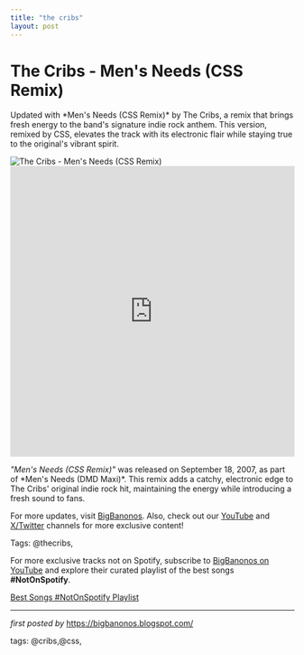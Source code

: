 ```yaml
---
title: "the cribs"
layout: post
---
```

<!-- Title of the Post -->
<h1 >The Cribs - Men's Needs (CSS Remix)</h1> <!-- Introductory Text -->
<p >Updated with *Men's Needs (CSS Remix)* by The Cribs, a remix that brings fresh energy to the band's signature indie rock anthem. This version, remixed by CSS, elevates the track with its electronic flair while staying true to the original's vibrant spirit.</p> <!-- Featured Image -->
<div > <img src="https://i.scdn.co/image/ab67616d0000b273f60a1fcf7dde02a27568df6b" alt="The Cribs - Men's Needs (CSS Remix)" />
</div> <!-- YouTube Video Embed -->
<div > <iframe width="100%" height="514" src="https://www.youtube.com/embed/I-0N063QT7k" title="The Cribs - Men's Need (CSS Remix)" frameborder="0" allow="accelerometer; autoplay; clipboard-write; encrypted-media; gyroscope; picture-in-picture; web-share" referrerpolicy="strict-origin-when-cross-origin" allowfullscreen></iframe>
</div> <!-- Song Information -->
<div > <p><em>"Men's Needs (CSS Remix)"</em> was released on September 18, 2007, as part of *Men's Needs (DMD Maxi)*. This remix adds a catchy, electronic edge to The Cribs' original indie rock hit, maintaining the energy while introducing a fresh sound to fans.</p>
</div> <!-- Footer Links -->
<div > <p>For more updates, visit <a href="https://bigbanonos.blogspot.com/" target="_blank">BigBanonos</a>. Also, check out our <a href="https://www.youtube.com/@BigBanonos" target="_blank">YouTube</a> and <a href="https://x.com/bigbanonos" target="_blank">X/Twitter</a> channels for more exclusive content!</p>
</div> <!-- Tags -->
<p >Tags: @thecribs,</p>


<!--Subscribe and Playlist Links-->
<div>
    <p>For more exclusive tracks not on Spotify, subscribe to <a href="https://www.youtube.com/@BigBanonos" target="_blank">BigBanonos on YouTube</a> and explore their curated playlist of the best songs <strong>#NotOnSpotify</strong>.</p>
    <p><a href="https://www.youtube.com/playlist?list=PLtuNtuTatqI0kFahUCbtbfenC_ET5O_tr" target="_blank">Best Songs #NotOnSpotify Playlist<br /></a></p></div>

<hr />

<p><em>first posted by</em> <a href="https://bigbanonos.blogspot.com/" rel="noopener" target="_new">https://bigbanonos.blogspot.com/</a></p>

<p>tags: @cribs,@css,</p>
